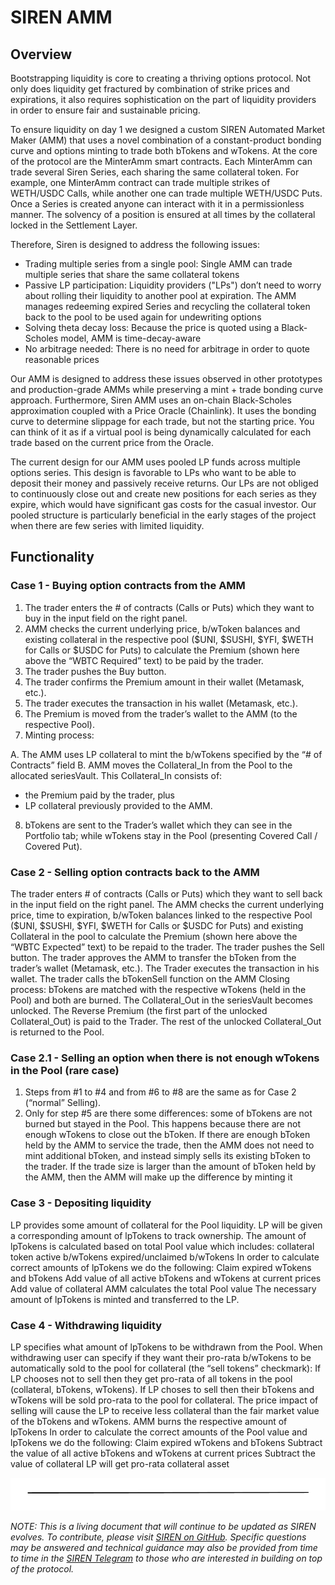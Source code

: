 # SIREN AMM

## Overview

Bootstrapping liquidity is core to creating a thriving options protocol. Not only does liquidity get fractured by combination of strike prices and expirations, it also requires sophistication on the part of liquidity providers in order to ensure fair and sustainable pricing.

To ensure liquidity on day 1 we designed a custom SIREN Automated Market Maker (AMM) that uses a novel combination of a constant-product bonding curve and options minting to trade both bTokens and wTokens. At the core of the protocol are the MinterAmm smart contracts. Each MinterAmm can trade several Siren Series, each sharing the same collateral token. For example, one MinterAmm contract can trade multiple strikes of WETH/USDC Calls, while another one can trade multiple WETH/USDC Puts. Once a Series is created anyone can interact with it in a permissionless manner. The solvency of a position is ensured at all times by the collateral locked in the Settlement Layer.

Therefore, Siren is designed to address the following issues:

- Trading multiple series from a single pool: Single AMM can trade multiple series that share the same collateral tokens
- Passive LP participation: Liquidity providers ("LPs") don’t need to worry about rolling their liquidity to another pool at expiration. The AMM manages redeeming expired Series and recycling the collateral token back to the pool to be used again for undewriting options
- Solving theta decay loss: Because the price is quoted using a Black-Scholes model, AMM is time-decay-aware
- No arbitrage needed: There is no need for arbitrage in order to quote reasonable prices

Our AMM is designed to address these issues observed in other prototypes and production-grade AMMs while preserving a mint + trade bonding curve approach. Furthermore, Siren AMM uses an on-chain Black-Scholes approximation coupled with a Price Oracle (Chainlink). It uses the bonding curve to determine slippage for each trade, but not the starting price. You can think of it as if a virtual pool is being dynamically calculated for each trade based on the current price from the Oracle.

The current design for our AMM uses pooled LP funds across multiple options series. This design is favorable to LPs who want to be able to deposit their money and passively receive returns. Our LPs are not obliged to continuously close out and create new positions for each series as they expire, which would have significant gas costs for the casual investor. Our pooled structure is particularly beneficial in the early stages of the project when there are few series with limited liquidity.

## Functionality

### Case 1 - Buying option contracts from the AMM

1. The trader enters the # of contracts (Calls or Puts) which they want to buy in the input field on the right panel.
2. AMM checks the current underlying price, b/wToken balances and existing collateral in the respective pool ($UNI, $SUSHI, $YFI, $WETH for Calls or $USDC for Puts) to calculate the Premium (shown here above the “WBTC Required” text) to be paid by the trader.
3. The trader pushes the Buy button.
4. The trader confirms the Premium amount in their wallet (Metamask, etc.).
5. The trader executes the transaction in his wallet (Metamask, etc.).
6. The Premium is moved from the trader’s wallet to the AMM (to the respective Pool).
7. Minting process:

A.  The AMM uses LP collateral to mint the b/wTokens specified by the “# of Contracts” field
B.  AMM moves the Collateral_In from the Pool to the allocated seriesVault. This Collateral_In consists of:
- the Premium paid by the trader, plus
- LP collateral previously provided to the AMM.

8. bTokens are sent to the Trader’s wallet which they can see in the Portfolio tab; while wTokens stay in the Pool  (presenting Covered Call / Covered Put).


### Case 2 - Selling option contracts back to the AMM

The trader enters # of contracts (Calls or Puts) which they want to sell back in the input field on the right panel.
The AMM checks the current underlying price, time to expiration, b/wToken balances linked to the respective Pool ($UNI, $SUSHI, $YFI, $WETH for Calls or $USDC for Puts) and existing Collateral in the pool to calculate the Premium (shown here above the “WBTC Expected” text) to be repaid to the trader.
The trader pushes the Sell button.
The trader approves the AMM to transfer the bToken from the trader’s wallet  (Metamask, etc.).
The Trader executes the transaction in his wallet.
The trader calls the bTokenSell function on the AMM
Closing process:
bTokens are matched with the respective wTokens (held in the Pool) and both are burned.
The Collateral_Out in the seriesVault becomes unlocked.
The Reverse Premium (the first part of the unlocked Collateral_Out) is paid to the Trader.
The rest of the unlocked Collateral_Out is returned to the Pool.

### Case 2.1 - Selling an option when there is not enough wTokens in the Pool (rare case)

1. Steps from #1 to #4 and from #6 to #8 are the same as for Case 2 (“normal” Selling).
2. Only for step #5 are there some differences: some of bTokens are not burned but stayed in the Pool. This happens because there are not enough wTokens to close out the bToken.
If there are enough bToken held by the AMM to service the trade, then the AMM does not need to mint additional bToken, and instead simply sells its existing bToken to the trader. If the trade size is larger than the amount of bToken held by the AMM, then the AMM will make up the difference by minting it

### Case 3 - Depositing liquidity

LP provides some amount of collateral for the Pool liquidity.
LP will be given a corresponding amount of lpTokens to track ownership. The amount of lpTokens is calculated based on total Pool value which includes:
collateral token
active b/wTokens
expired/unclaimed b/wTokens
In order to calculate correct amounts of lpTokens we do the following:
Claim expired wTokens and bTokens
Add value of all active bTokens and wTokens at current prices
Add value of collateral
AMM calculates the total Pool value
The necessary amount of lpTokens is minted and transferred to the LP.


### Case 4 - Withdrawing liquidity

LP specifies what amount of lpTokens to be withdrawn from the Pool.
When withdrawing user can specify if they want their pro-rata b/wTokens to be automatically sold to the pool for collateral (the “sell tokens” checkmark):
If LP chooses not to sell then they get pro-rata of all tokens in the pool (collateral, bTokens, wTokens).
If LP choses to sell then their bTokens and wTokens will be sold pro-rata to the pool for collateral. The price impact of selling will cause the LP to receive less collateral than the fair market value of the bTokens and wTokens.
AMM burns the respective amount of lpTokens
In order to calculate the correct amounts of the Pool value and lpTokens we do the following:
Claim expired wTokens and bTokens
Subtract the value of all active bTokens and wTokens at current prices
Subtract the value of collateral
LP will get pro-rata collateral asset

![](../.gitbook/assets/image.png)

_NOTE: This is a living document that will continue to be updated as SIREN evolves. To contribute, please visit_ [_SIREN on GitHub_](https://github.com/sirenmarkets/core)_. Specific questions may be answered and technical guidance may also be provided from time to time in the_ [_SIREN Telegram_](https://t.me/sirenmarkets) _to those who are interested in building on top of the protocol._

